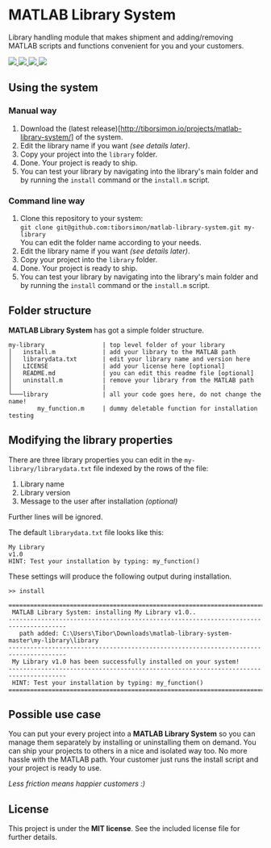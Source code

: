 # MATLAB Library System

Library handling module that makes shipment and adding/removing MATLAB scripts and functions convenient for you and your customers.

<a title="Latest version" href="https://github.com/tiborsimon/MATLAB-Library-System/releases/latest" target="_blank">
   <img src="https://img.shields.io/badge/version-v2.2.0-green.svg?style=flat" />
</a>
<a title="Goto article" href="http://tiborsimon.io/projects/matlab-library-system/" target="_blank">
   <img src="https://img.shields.io/badge/article-read-blue.svg?style=flat" />
</a>
<a title="Goto discussion" href="http://tiborsimon.io/projects/matlab-library-system/#discussion" target="_blank">
   <img src="https://img.shields.io/badge/discussion-join-orange.svg?style=flat" />
</a>
<a title="License" href="#license">
   <img src="http://img.shields.io/badge/license-MIT-green.svg?style=flat" />
</a>

## Using the system

### Manual way

1. Download the (latest release)[http://tiborsimon.io/projects/matlab-library-system/] of the system. 
1. Edit the library name if you want _(see details later)_.
1. Copy your project into the `library` folder.
1. Done. Your project is ready to ship.
1. You can test your library by navigating into the library's main folder and by running the `install` command or the `install.m` script.

### Command line way

1. Clone this repository to your system:<br />
   `git clone git@github.com:tiborsimon/matlab-library-system.git my-library`<br />
   You can edit the folder name according to your needs.
1. Edit the library name if you want _(see details later)_.
1. Copy your project into the `library` folder.
1. Done. Your project is ready to ship.
1. You can test your library by navigating into the library's main folder and by running the `install` command or the `install.m` script.

## Folder structure

__MATLAB Library System__ has got a simple folder structure.

```
my-library                | top level folder of your library 
│   install.m             | add your library to the MATLAB path
│   librarydata.txt       | edit your library name and version here
│   LICENSE               | add your license here [optional]
│   README.md             | you can edit this readme file [optional]
│   uninstall.m           | remove your library from the MATLAB path
│                         | 
└───library               | all your code goes here, do not change the name!
        my_function.m     | dummy deletable function for installation testing
```

## Modifying the library properties

There are three library properties you can edit in the `my-library/librarydata.txt` file indexed by the rows of the file:

1. Library name
2. Library version
3. Message to the user after installation _(optional)_

Further lines will be ignored.

The default `librarydata.txt` file looks like this:

```
My Library
v1.0
HINT: Test your installation by typing: my_function()
```

These settings will produce the following output during installation.

```
>> install
 
======================================================================================
 MATLAB Library System: installing My Library v1.0..
--------------------------------------------------------------------------------------
   path added: C:\Users\Tibor\Downloads\matlab-library-system-master\my-library\library
--------------------------------------------------------------------------------------
 My Library v1.0 has been successfully installed on your system!
--------------------------------------------------------------------------------------
 HINT: Test your installation by typing: my_function()
======================================================================================
```


## Possible use case

You can put your every project into a __MATLAB Library System__ so you can manage them separately by installing or uninstalling them on demand. You can ship your projects to others in a nice and isolated way too. No more hassle with the MATLAB path. Your customer just runs the install script and your project is ready to use. 

_Less friction means happier customers :)_

## License

This project is under the __MIT license__. 
See the included license file for further details.
